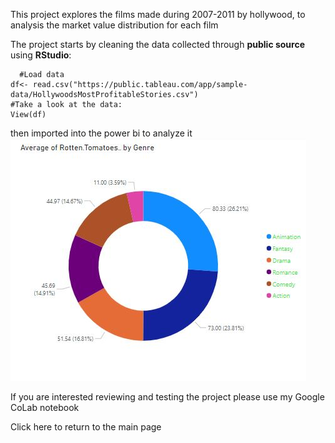 This project explores the films made during 2007-2011 by hollywood, to analysis the market value distribution for each film

The project starts by cleaning the data collected through **public source** using **RStudio**:
```
  #Load data
df<- read.csv("https://public.tableau.com/app/sample-data/HollywoodsMostProfitableStories.csv")
#Take a look at the data: 
View(df)

```
then imported into the power bi to analyze it 
![the rortten.tomatoes per genre](../holly/hollyMap1.JPG)

If you are interested reviewing and testing the project please use my Google CoLab notebook

Click here to return to the main page
